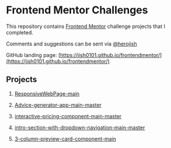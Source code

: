 # Frontend Mentor Challenges

This repository contains [Frontend Mentor](https://www.frontendmentor.io/challenges) challenge projects that I completed.

Comments and suggestions can be sent via [@herojish](https://twitter.com/herojish)

GitHub landing page: [https://jish0101.github.io/frontendmentor/](https://jish0101.github.io/frontendmentor/)

## Projects

1. [ResponsiveWebPage-main](https://jish0101.github.io/FrontendMentor/ResponsiveWebPage-main
)

2. [Advice-generator-app-main-master](https://jish0101.github.io/FrontendMentor/advice-generator-app-main-master)

3. [interactive-pricing-component-main-master](https://jish0101.github.io/FrontendMentor/interactive-pricing-component-main-master)

4. [intro-section-with-dropdown-navigation-main-master](https://jish0101.github.io/FrontendMentor/intro-section-with-dropdown-navigation-main-master) 

5. [3-column-preview-card-component-main](https://jish0101.github.io/FrontendMentor/tree/main/3-column-preview-card-component-main)


